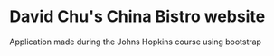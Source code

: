 # David Chu's China Bistro website

Application made during the Johns Hopkins course using bootstrap
